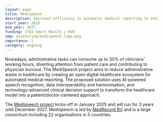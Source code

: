 ```yaml
---
layout: page
title: Medispeech
description: Improved efficiency in automatic medical reporting to enhance doctor and patient experience.
start_year: 2025
end_year: 2027
funding: ITEA Smart Health / RVO
img: assets/img/medispeech_logo.png
importance: 1
category: ongoing
---
```


Nowadays, administrative tasks can consume up to 30% of clinicians' working hours, diverting attention from patient care and contributing to physician burnout. The MediSpeech project aims to reduce administrative waste in healthcare by creating an open digital healthcare ecosystem for automated medical reporting. The proposed solution uses AI-powered speech recognition, data interoperability and harmonisation, and technology-advanced clinical decision support to transform the healthcare model into a patient/doctor-centered approach.

The [Medispeech project](https://itea4.org/project/medispeech.html) kicks-off in January 2025 and will run for 3 years until December 2027. Medispeech is led by [MedRecord BV](https://medrecord.io/) and is a large consortium including 22 organisations in 5 countries.
